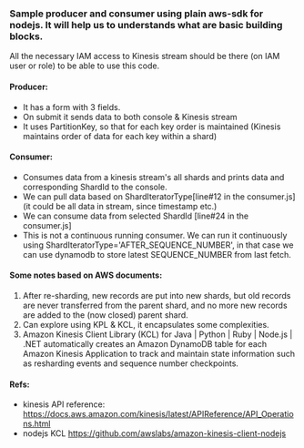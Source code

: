 ### Sample producer and consumer using plain aws-sdk for nodejs. It will help us to understands what are basic building blocks.

All the necessary IAM access to Kinesis stream should be there (on IAM user or role) to be able to use this code.

#### Producer:
- It has a form with 3 fields.
- On submit it sends data to both console & Kinesis stream
- It uses PartitionKey, so that for each key order is maintained (Kinesis maintains order of data for each key within a shard)

#### Consumer:
- Consumes data from a kinesis stream's all shards and prints data and corresponding ShardId to the console.
- We can pull data based on ShardIteratorType[line#12 in the consumer.js] (it could be all data in stream, since timestamp etc.)  
- We can consume data from selected ShardId [line#24 in the consumer.js]
- This is not a continuous running consumer. We can run it continuously using ShardIteratorType='AFTER_SEQUENCE_NUMBER', in that case we can use dynamodb to store latest SEQUENCE_NUMBER from last fetch.
 


#### Some notes based on AWS documents:

1. After re-sharding, new records are put into new shards, but old records are never transferred from the parent shard, and no more new records are added to the (now closed) parent shard.
2. Can explore using KPL & KCL, it encapsulates some complexities.
3. Amazon Kinesis Client Library (KCL) for Java | Python | Ruby | Node.js | .NET automatically creates an Amazon DynamoDB table for each Amazon Kinesis Application to track and maintain state information such as resharding events and sequence number checkpoints.


#### Refs:
- kinesis API reference: https://docs.aws.amazon.com/kinesis/latest/APIReference/API_Operations.html
- nodejs KCL https://github.com/awslabs/amazon-kinesis-client-nodejs

